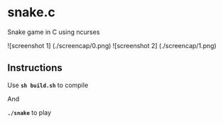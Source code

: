 # snake.c
Snake game in C using ncurses

![screenshot 1] (./screencap/0.png)
![screenshot 2] (./screencap/1.png)

## Instructions

Use **```sh build.sh```** to compile

And

**```./snake```** to play
